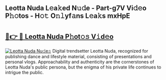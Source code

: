 ## Leotta Nuda L𝚎a𝚔ed N𝚞𝚍e - Part-g7V Vi𝚍𝚎o P𝚑𝚘tos - H𝚘𝚝 O𝚗𝚕yf𝚊ns L𝚎a𝚔s mxHpE

# <h2><a href="http://kfczlp.oniu.top/?m=Leotta+Nuda">🔗👉 🔴 Leotta Nuda P𝚑ot𝚘𝚜 V𝚒d𝚎o</a></h2>

[![Leotta Nuda Nu𝚍e𝚜](https://i.imgur.com/0qMVB7G.gif)](http://kfczlp.oniu.top/?m=Leotta+Nuda)
Digital trendsetter Leotta Nuda, recognized for publishing dance and lifestyle material, consisting of presentations and personal vlogs. Approachability and authenticity are the cornerstones of Leotta Nuda's public persona, but the enigma of his private life continues to intrigue the public.  
